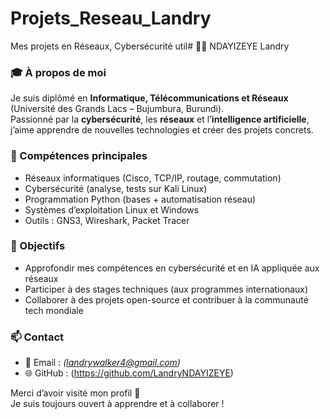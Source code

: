 # Projets_Reseau_Landry
Mes projets en Réseaux, Cybersécurité util# 👨‍💻 NDAYIZEYE Landry

### 🎓 À propos de moi
Je suis diplômé en **Informatique, Télécommunications et Réseaux** (Université des Grands Lacs – Bujumbura, Burundi).  
Passionné par la **cybersécurité**, les **réseaux** et l’**intelligence artificielle**, j’aime apprendre de nouvelles technologies et créer des projets concrets.

### 🧠 Compétences principales
- Réseaux informatiques (Cisco, TCP/IP, routage, commutation)
- Cybersécurité (analyse, tests sur Kali Linux)
- Programmation Python (bases + automatisation réseau)
- Systèmes d’exploitation Linux et Windows
- Outils : GNS3, Wireshark, Packet Tracer

### 🚀 Objectifs
- Approfondir mes compétences en cybersécurité et en IA appliquée aux réseaux  
- Participer à des stages techniques (aux programmes internationaux)  
- Collaborer à des projets open-source et contribuer à la communauté tech mondiale  

### 📫 Contact
- 📧 Email : *(landrywalker4@gmail.com)*
- 🌐 GitHub : (https://github.com/LandryNDAYIZEYE)

Merci d’avoir visité mon profil 👋  
Je suis toujours ouvert à apprendre et à collaborer !
